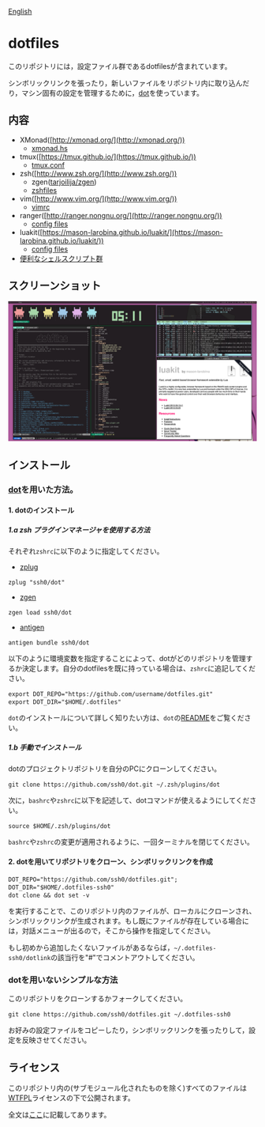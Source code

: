 [English](./README.md)

dotfiles
========

このリポジトリには，設定ファイル群であるdotfilesが含まれています。

シンボリックリンクを張ったり，新しいファイルをリポジトリ内に取り込んだり，マシン固有の設定を管理するために，[dot](https://github.com/ssh0/dot)を使っています。

内容
----

* XMonad([http://xmonad.org/](http://xmonad.org/))
    * [xmonad.hs](./xmonad/xmonad.hs)
* tmux([https://tmux.github.io/](https://tmux.github.io/))
    * [tmux.conf](./rcfiles/tmux.conf)
* zsh([http://www.zsh.org/](http://www.zsh.org/))
    * zgen([tarjoilija/zgen](https://github.com/tarjoilija/zgen))
    * [zshfiles](./zshfiles/)
* vim([http://www.vim.org/](http://www.vim.org/))
    * [vimrc](./vimfiles/vimrc)
* ranger([http://ranger.nongnu.org/](http://ranger.nongnu.org/))
    * [config files](./ranger/)
* luakit([https://mason-larobina.github.io/luakit/](https://mason-larobina.github.io/luakit/))
    * [config files](./luakit/)
* [便利なシェルスクリプト群](./bin/)

スクリーンショット
------------------

![screenshot.png](./screenshots/screenshot.png)

インストール
--------------

### [dot](https://github.com/ssh0/dot)を用いた方法。

#### 1. dotのインストール

##### 1.a zsh プラグインマネージャを使用する方法

それぞれ`zshrc`に以下のように指定してください。

* [zplug](https://github.com/b4b4r07/zplug)

```
zplug "ssh0/dot"
```

* [zgen](https://github.com/tarjoilija/zgen)

```
zgen load ssh0/dot
```

* [antigen](https://github.com/zsh-users/antigen)

```
antigen bundle ssh0/dot
```

以下のように環境変数を指定することによって、dotがどのリポジトリを管理するか決定します。自分のdotfilesを既に持っている場合は、`zshrc`に追記してください。

```
export DOT_REPO="https://github.com/username/dotfiles.git"
export DOT_DIR="$HOME/.dotfiles"
```

`dot`のインストールについて詳しく知りたい方は、`dot`の[README](https://github.com/ssh0/dot/blob/master/README_ja.md)をご覧ください。

##### 1.b 手動でインストール

dotのプロジェクトリポジトリを自分のPCにクローンしてください。

```
git clone https://github.com/ssh0/dot.git ~/.zsh/plugins/dot
```

次に，`bashrc`や`zshrc`に以下を記述して、dotコマンドが使えるようにしてください。

```
source $HOME/.zsh/plugins/dot
```

`bashrc`や`zshrc`の変更が適用されるように、一回ターミナルを閉じてください。

#### 2. dotを用いてリポジトリをクローン、シンボリックリンクを作成

```
DOT_REPO="https://github.com/ssh0/dotfiles.git"; DOT_DIR="$HOME/.dotfiles-ssh0"
dot clone && dot set -v
```

を実行することで、このリポジトリ内のファイルが、ローカルにクローンされ、シンボリックリンクが生成されます。もし既にファイルが存在している場合には，対話メニューが出るので，そこから操作を指定してください。

もし初めから追加したくないファイルがあるならば，`~/.dotfiles-ssh0/dotlink`の該当行を"#"でコメントアウトしてください。

### dotを用いないシンプルな方法

このリポジトリをクローンするかフォークしてください。

```
git clone https://github.com/ssh0/dotfiles.git ~/.dotfiles-ssh0
```

お好みの設定ファイルをコピーしたり，シンボリックリンクを張ったりして，設定を反映させてください。

ライセンス
----------

このリポジトリ内の(サブモジュール化されたものを除く)すべてのファイルは[WTFPL](http://www.wtfpl.net/)ライセンスの下で公開されます。

全文は[ここ](./LICENSE)に記載してあります。

